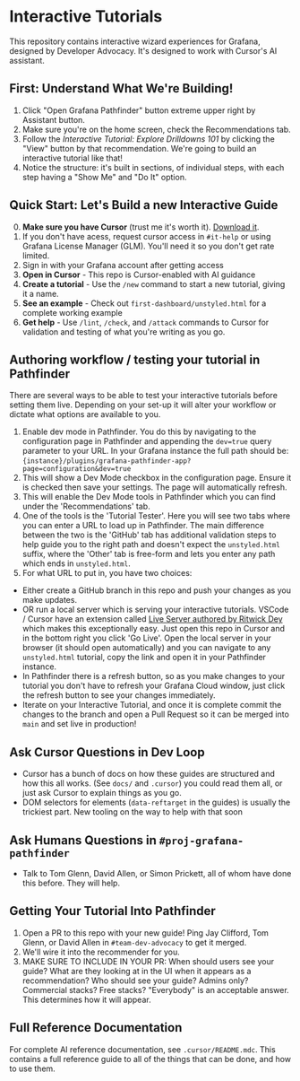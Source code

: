 # Interactive Tutorials

This repository contains interactive wizard experiences for Grafana, designed by
Developer Advocacy. It's designed to work with Cursor's AI assistant.

## First: Understand What We're Building!

1. Click "Open Grafana Pathfinder" button extreme upper right by Assistant button.
2. Make sure you're on the home screen, check the Recommendations tab.
3. Follow the _Interactive Tutorial: Explore Drilldowns 101_ by clicking the "View" button by that recommendation. We're going to build
an interactive tutorial like that!
4. Notice the structure: it's built in sections, of individual steps, with each step having a "Show Me" and "Do It" option.

## Quick Start: Let's Build a new Interactive Guide

0. **Make sure you have Cursor** (trust me it's worth it). [Download it](https://cursor.com/downloads).
1. If you don't have acess, request cursor access in `#it-help` or using Grafana License Manager (GLM). You'll need it so you
don't get rate limited.
2. Sign in with your Grafana account after getting access
3. **Open in Cursor** - This repo is Cursor-enabled with AI guidance
4. **Create a tutorial** - Use the `/new` command to start a new tutorial, giving it a name.
5. **See an example** - Check out `first-dashboard/unstyled.html` for a complete working example
6. **Get help** - Use `/lint`, `/check`, and `/attack` commands to Cursor for validation and testing of what you're writing as you go.

## Authoring workflow / testing your tutorial in Pathfinder

There are several ways to be able to test your interactive tutorials before setting them live. Depending on your set-up it will alter your workflow or dictate what options are available to you.

1. Enable dev mode in Pathfinder. You do this by navigating to the configuration page in Pathfinder and appending the `dev=true` query parameter to your URL. In your Grafana instance the full path should be: `{instance}/plugins/grafana-pathfinder-app?page=configuration&dev=true`
2. This will show a Dev Mode checkbox in the configuration page. Ensure it is checked then save your settings. The page will automatically refresh.
3. This will enable the Dev Mode tools in Pathfinder which you can find under the 'Recommendations' tab.
4. One of the tools is the 'Tutorial Tester'. Here you will see two tabs where you can enter a URL to load up in Pathfinder. The main difference between the two is the 'GitHub' tab has additional validation steps to help guide you to the right path and doesn't expect the `unstyled.html` suffix, where the 'Other' tab is free-form and lets you enter any path which ends in `unstyled.html`.
5. For what URL to put in, you have two choices:
  - Either create a GitHub branch in this repo and push your changes as you make updates.
  - OR run a local server which is serving your interactive tutorials. VSCode / Cursor have an extension called [Live Server authored by Ritwick Dey](https://marketplace.cursorapi.com/items/?itemName=ritwickdey.LiveServer) which makes this exceptionally easy. Just open this repo in Cursor and in the bottom right you click 'Go Live'. Open the local server in your browser (it should open automatically) and you can navigate to any `unstyled.html` tutorial, copy the link and open it in your Pathfinder instance.
- In Pathfinder there is a refresh button, so as you make changes to your tutorial you don't have to refresh your Grafana Cloud window, just click the refresh button to see your changes immediately.
- Iterate on your Interactive Tutorial, and once it is complete commit the changes to the branch and open a Pull Request so it can be merged into `main` and set live in production!

## Ask Cursor Questions in Dev Loop

* Cursor has a bunch of docs on how these guides are structured and how this all works. (See `docs/` and `.cursor`)
you could read them all, or just ask Cursor to explain things as you go.
* DOM selectors for elements (`data-reftarget` in the guides) is usually the trickiest part. New tooling on the way
to help with that soon

## Ask Humans Questions in `#proj-grafana-pathfinder`

* Talk to Tom Glenn, David Allen, or Simon Prickett, all of whom have done this before. They will help.

## Getting Your Tutorial Into Pathfinder

1. Open a PR to this repo with your new guide! Ping Jay Clifford, Tom Glenn, or
David Allen in `#team-dev-advocacy` to get it merged.
2. We'll wire it into the recommender for you.
3. MAKE SURE TO INCLUDE IN YOUR PR:  When should users see your guide? What are they looking at in the UI when it appears as a recommendation? Who should see your guide? Admins only?  Commercial stacks?  Free stacks? "Everybody" is an acceptable answer.  This determines how it will appear.

## Full Reference Documentation

For complete AI reference documentation, see `.cursor/README.mdc`.  This contains
a full reference guide to all of the things that can be done, and how to use them.
